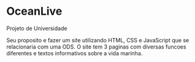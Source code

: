 # OceanLive
Projeto de Universidade

Seu proposito e fazer um site utilizando HTML, CSS e JavaScript que se relacionaria com uma ODS.
O site tem 3 paginas com diversas funcoes diferentes e textos informativos sobre a vida marinha.
